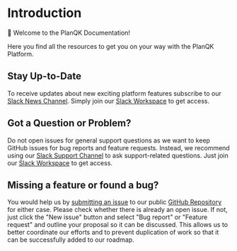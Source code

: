 # Introduction

:wave: Welcome to the PlanQK Documentation!

Here you find all the resources to get you on your way with the PlanQK Platform.


## Stay Up-to-Date

To receive updates about new exciting platform features subscribe to our [Slack News Channel](https://planqk-platform.slack.com/archives/C03J84N4A4Q).
Simply join our [Slack Workspace](https://join.slack.com/t/planqk-platform/shared_invite/zt-1b4899wqr-xqOYLSCr8KqYkREi251NxQ) to get access.

## Got a Question or Problem?

Do not open issues for general support questions as we want to keep GitHub issues for bug reports and feature requests.
Instead, we recommend using our [Slack Support Channel](https://planqk-platform.slack.com/archives/C03HLMQBSSG) to ask support-related questions.
Just join our [Slack Workspace](https://join.slack.com/t/planqk-platform/shared_invite/zt-1b4899wqr-xqOYLSCr8KqYkREi251NxQ) to get access.

## Missing a feature or found a bug?

You would help us by [submitting an issue](https://github.com/PlanQK/platform/issues) to our public [GitHub Repository](https://github.com/PlanQK/platform) for either case.
Please check whether there is already an open issue. If not, just click the "New issue" button and select "Bug report" or "Feature request" and outline your proposal so it can be discussed.
This allows us to better coordinate our efforts and to prevent duplication of work so that it can be successfully added to our roadmap.
